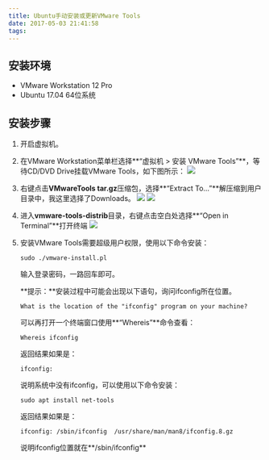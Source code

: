 ```yaml
---
title: Ubuntu手动安装或更新VMware Tools
date: 2017-05-03 21:41:58
tags:
---
```


## 安装环境 ##
- VMware Workstation 12 Pro
- Ubuntu 17.04 64位系统

## 安装步骤 ##
1. 开启虚拟机。
2. 在VMware Workstation菜单栏选择**“虚拟机 > 安装 VMware Tools”**，等待CD/DVD Drive挂载VMware Tools，如下图所示：
![](http://onmer39jj.bkt.clouddn.com/image/Screenshot%20from%202017-05-03%2005-10-12.png)
3. 右键点击**VMwareTools tar.gz**压缩包，选择**“Extract To...”**解压缩到用户目录中，我这里选择了Downloads。
![](http://onmer39jj.bkt.clouddn.com/image/Screenshot%20from%202017-05-03%2005-11-24.png)
![](http://onmer39jj.bkt.clouddn.com/image/Screenshot%20from%202017-05-03%2005-13-25.png)
4. 进入**vmware-tools-distrib**目录，右键点击空白处选择**“Open in Terminal”**打开终端
![](http://onmer39jj.bkt.clouddn.com/image/Screenshot%20from%202017-05-03%2005-14-35.png)
5. 安装VMware Tools需要超级用户权限，使用以下命令安装：

	```
	sudo ./vmware-install.pl
	```
	输入登录密码，一路回车即可。

	**提示：**安装过程中可能会出现以下语句，询问ifconfig所在位置。
	```
	What is the location of the "ifconfig" program on your machine?
	```
	可以再打开一个终端窗口使用**“Whereis”**命令查看：
	```
	Whereis ifconfig
	```
	返回结果如果是：
	```
	ifconfig:
	```
	说明系统中没有ifconfig，可以使用以下命令安装：
	```
	sudo apt install net-tools
	```
	返回结果如果是：
	```
	ifconfig: /sbin/ifconfig  /usr/share/man/man8/ifconfig.8.gz
	```
	说明ifconfig位置就在**/sbin/ifconfig**